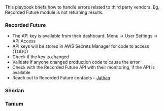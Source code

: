 This playbook briefs how to handle errors related to third party vendors. Eg, Recorded Future module is not returning results.
### Recorded Future
-	The API key is available from their dashboard. Menu -> User Settings -> API Access
  - API keys will be stored in AWS Secrets Manager for code to access (TODO)
  - Check if the key is changed
-	Validate if anyone changed production code to cause the error
- Check with the Recorded Future API with their monitoring, if the API is available
-	Reach out to Recorded Future contacts – [Jathan](jathan.anandham@recordedfuture.com)

### Shodan
### Tanium 
